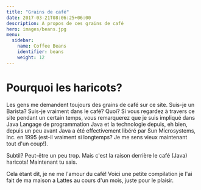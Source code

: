 ```yaml
---
title: "Grains de café"
date: 2017-03-21T08:06:25+06:00
description: A propos de ces grains de café
hero: images/beans.jpg
menu:
  sidebar:
    name: Coffee Beans
    identifier: beans
    weight: 12
---
```


# Pourquoi les haricots?

Les gens me demandent toujours des grains de café sur ce site. Suis-je un Barista? Suis-je vraiment dans le café? Quoi? Si vous regardez à travers ce site pendant un certain temps, vous remarquerez que je suis impliqué dans Java Langage de programmation Java et la technologie depuis, eh bien, depuis un peu avant Java a été effectivement libéré par Sun Microsystems, Inc. en 1995 (est-il vraiment si longtemps? Je me sens vieux maintenant tout d'un coup!).

Subtil? Peut-être un peu trop. Mais c'est la raison derrière le café (Java) haricots! Maintenant tu sais.

Cela étant dit, je ne me l'amour du café! Voici une petite compilation je l'ai fait de ma maison a Lattes au cours d'un mois, juste pour le plaisir.

